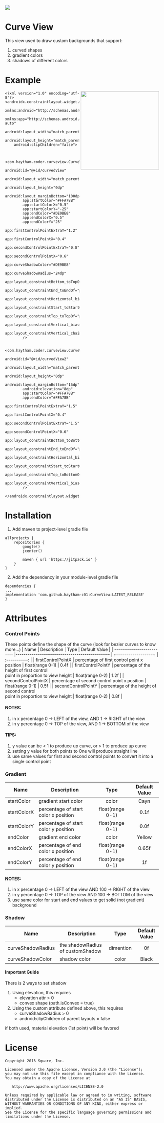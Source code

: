 [![](https://jitpack.io/v/haytham-c01/CurveView.svg)](https://jitpack.io/#haytham-c01/CurveView)
# Curve View
This view used to draw custom backgrounds that support:

1. curved shapes
2. gradient colors
3. shadows of different colors


# Example
<img align="right" src="exampleImage.png" width="256">

```
<?xml version="1.0" encoding="utf-8"?>
<androidx.constraintlayout.widget.ConstraintLayout
    xmlns:android="http://schemas.android.com/apk/res/android"
    xmlns:app="http://schemas.android.com/apk/res-auto"
    android:layout_width="match_parent"
    android:layout_height="match_parent"
    android:clipChildren="false">


    <com.haytham.coder.curveview.CurveView
        android:id="@+id/curvedView"
        android:layout_width="match_parent"
        android:layout_height="0dp"
        android:layout_marginBottom="100dp"
        app:startColor="#FFA78B"
        app:startColorX="0.5"
        app:startColorY="-25"
        app:endColor="#DE9BE8"
        app:endColorX="0.5"
        app:endColorY="25"
        app:firstControlPointExtraY="1.2"
        app:firstControlPointX="0.4"
        app:secondControlPointExtraY="0.8"
        app:secondControlPointX="0.6"
        app:curveShadowColor="#DE9BE8"
        app:curveShadowRadius="24dp"
        app:layout_constraintBottom_toTopOf="@+id/curvedView2"
        app:layout_constraintEnd_toEndOf="parent"
        app:layout_constraintHorizontal_bias="0.0"
        app:layout_constraintStart_toStartOf="parent"
        app:layout_constraintTop_toTopOf="parent"
        app:layout_constraintVertical_bias="0.0"
        app:layout_constraintVertical_chainStyle="spread_inside"
        />

    <com.haytham.coder.curveview.CurveView
        android:id="@+id/curvedView2"
        android:layout_width="match_parent"
        android:layout_height="0dp"
        android:layout_marginBottom="16dp"
        android:elevation="8dp"
        app:startColor="#FFA78B"
        app:endColor="#FFA78B"
        app:firstControlPointExtraY="1.5"
        app:firstControlPointX="0.4"
        app:secondControlPointExtraY="1.5"
        app:secondControlPointX="0.6"
        app:layout_constraintBottom_toBottomOf="parent"
        app:layout_constraintEnd_toEndOf="parent"
        app:layout_constraintHorizontal_bias="0.5"
        app:layout_constraintStart_toStartOf="parent"
        app:layout_constraintTop_toBottomOf="@+id/curvedView"
        app:layout_constraintVertical_bias="0.496"
        />

</androidx.constraintlayout.widget.ConstraintLayout>
```
# Installation
1. Add maven to project-level gradle file
```
allprojects {
    repositories {
        google()
        jcenter()

        maven { url 'https://jitpack.io' }
    }
}
```
2. Add the dependency in your module-level gradle file
```
dependencies {
...
implementation 'com.github.haytham-c01:CurveView:LATEST_RELEASE'
}
```
# Attributes
### Control Points
These points define the shape of the curve (look for bezier curves to know more...)
| Name                       | Description                                     | Type                   | Default Value |
| -------------------------- |------------------------------------------------ | :--------------------: | :-----------: |
| firstControlPointX         | percentage of first control point x position    |   float(range 0-1)     |  0.4f         |
| firstControlPointY         | percentage of the height of first control <br>point in proportion to view height                                                                                                            |   float(range 0-2)     |  1.2f         |
| secondControlPointX        | percentage of second control point x position   |   float(range 0-1)     |  0.5f         |
| secondControlPointY        | percentage of the height of second control <br>point in proportion to view height                                                                                                            |   float(range 0-2)     |  0.8f         |
#### NOTES:
1. in x percentage 0 -> LEFT of the view, AND 1 -> RIGHT of the view
2. in y percentage 0 -> TOP of the view, AND 1 -> BOTTOM of the view
#### TIPS:
1. y value can be < 1 to produce up curve, or > 1 to produce up curve
2. setting y value for both points to One will produce straight line
3. use same values for first and second control points to convert it into a single control point
### Gradient
| Name          | Description                           | Type                 | Default Value   |
| ------------- | ------------------------------------- | :------------------: | :-------------: |
| startColor    | gradient start color                  |   color              |  Cayn           |
| startColorX   | percentage of start color x position  |   float(range 0-1)   |  0.1f           |
| startColorY   | percentage of start color y position  |   float(range 0-1)   |  0.0f           |
| endColor      | gradient end color                    |   color              |  Yellow         |
| endColorX     | percentage of end color x position    |   float(range 0-1)   |  0.65f          |
| endColorY     | percentage of end color y position    |   float(range 0-1)   |  1f             |
#### NOTES:
1. in x percentage 0 -> LEFT of the view AND 100 -> RIGHT of the view
2. in y percentage 0 -> TOP of the view AND 100 -> BOTTOM of the view
3. use same color for start and end values to get solid (not gradient) background
### Shadow
| Name                | Description                         | Type            | Default Value |
| ------------------- |------------------------------------ | :-------------: | :-----------: |
| curveShadowRadius   | the shadowRadius of customShadow    |   dimention     |  0f           |
| curveShadowColor    | shadow color                        |   color         |  Black        |
#### Important Guide
There is 2 ways to set shadow
1. Using elevation, this requires
    * elevation attr > 0
    * convex shape (path.isConvex = true)
2. Using the custom attribute defined above, this requires
    * curveShadowRadius > 0
    * android:clipChildren of parent layouts = false
    
if both used, material elevation (1st point) will be favored
# License
```
Copyright 2013 Square, Inc.

Licensed under the Apache License, Version 2.0 (the "License");
you may not use this file except in compliance with the License.
You may obtain a copy of the License at

   http://www.apache.org/licenses/LICENSE-2.0

Unless required by applicable law or agreed to in writing, software
distributed under the License is distributed on an "AS IS" BASIS,
WITHOUT WARRANTIES OR CONDITIONS OF ANY KIND, either express or implied.
See the License for the specific language governing permissions and
limitations under the License.
```
